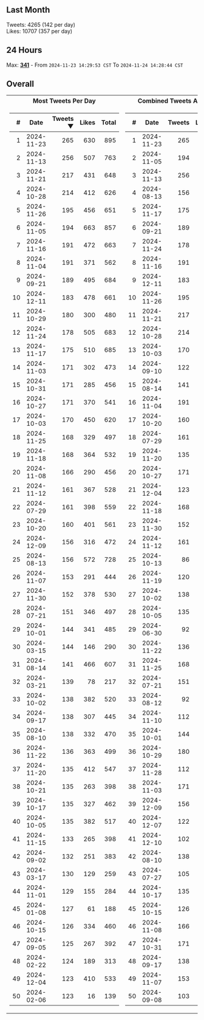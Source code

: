 ## Last Month
Tweets: 4265 (142 per day)\
Likes: 10707 (357 per day)

## 24 Hours
Max: [**341**](../misc/most-tweets_24-hr.csv) - From `2024-11-23 14:29:53 CST` To `2024-11-24 14:28:44 CST`

## Overall
<table>
<tr><th>Most Tweets Per Day</th><th>Combined Tweets And Likes</th></tr><tr><td>


|#|Date|Tweets ▼|Likes|Total|
|--:|--|--:|--:|--:|
|1|2024-11-23|265|630|895|
|2|2024-11-13|256|507|763|
|3|2024-11-21|217|431|648|
|4|2024-10-28|214|412|626|
|5|2024-11-26|195|456|651|
|6|2024-11-05|194|663|857|
|7|2024-11-16|191|472|663|
|8|2024-11-04|191|371|562|
|9|2024-09-21|189|495|684|
|10|2024-12-11|183|478|661|
|11|2024-10-29|180|300|480|
|12|2024-11-24|178|505|683|
|13|2024-11-17|175|510|685|
|14|2024-11-03|171|302|473|
|15|2024-10-31|171|285|456|
|16|2024-10-27|171|370|541|
|17|2024-10-03|170|450|620|
|18|2024-11-25|168|329|497|
|19|2024-11-18|168|364|532|
|20|2024-11-08|166|290|456|
|21|2024-11-12|161|367|528|
|22|2024-07-29|161|398|559|
|23|2024-10-20|160|401|561|
|24|2024-12-09|156|316|472|
|25|2024-08-13|156|572|728|
|26|2024-11-07|153|291|444|
|27|2024-11-30|152|378|530|
|28|2024-07-21|151|346|497|
|29|2024-10-01|144|341|485|
|30|2024-03-15|144|146|290|
|31|2024-08-14|141|466|607|
|32|2024-03-21|139|78|217|
|33|2024-10-02|138|382|520|
|34|2024-09-17|138|307|445|
|35|2024-08-10|138|332|470|
|36|2024-11-22|136|363|499|
|37|2024-11-20|135|412|547|
|38|2024-10-21|135|263|398|
|39|2024-10-17|135|327|462|
|40|2024-10-05|135|382|517|
|41|2024-11-15|133|265|398|
|42|2024-09-02|132|251|383|
|43|2024-03-17|130|129|259|
|44|2024-11-01|129|155|284|
|45|2024-01-08|127|61|188|
|46|2024-10-15|126|334|460|
|47|2024-09-05|125|267|392|
|48|2024-02-22|124|189|313|
|49|2024-12-04|123|410|533|
|50|2024-02-06|123|16|139|

</td><td>


|#|Date|Tweets|Likes|Total ▼|
|--:|--|--:|--:|--:|
|1|2024-11-23|265|630|895|
|2|2024-11-05|194|663|857|
|3|2024-11-13|256|507|763|
|4|2024-08-13|156|572|728|
|5|2024-11-17|175|510|685|
|6|2024-09-21|189|495|684|
|7|2024-11-24|178|505|683|
|8|2024-11-16|191|472|663|
|9|2024-12-11|183|478|661|
|10|2024-11-26|195|456|651|
|11|2024-11-21|217|431|648|
|12|2024-10-28|214|412|626|
|13|2024-10-03|170|450|620|
|14|2024-09-10|122|495|617|
|15|2024-08-14|141|466|607|
|16|2024-11-04|191|371|562|
|17|2024-10-20|160|401|561|
|18|2024-07-29|161|398|559|
|19|2024-11-20|135|412|547|
|20|2024-10-27|171|370|541|
|21|2024-12-04|123|410|533|
|22|2024-11-18|168|364|532|
|23|2024-11-30|152|378|530|
|24|2024-11-12|161|367|528|
|25|2024-10-13|86|438|524|
|26|2024-11-19|120|402|522|
|27|2024-10-02|138|382|520|
|28|2024-10-05|135|382|517|
|29|2024-06-30|92|413|505|
|30|2024-11-22|136|363|499|
|31|2024-11-25|168|329|497|
|32|2024-07-21|151|346|497|
|33|2024-08-12|92|404|496|
|34|2024-11-10|112|375|487|
|35|2024-10-01|144|341|485|
|36|2024-10-29|180|300|480|
|37|2024-11-28|112|366|478|
|38|2024-11-03|171|302|473|
|39|2024-12-09|156|316|472|
|40|2024-12-07|122|350|472|
|41|2024-12-10|102|369|471|
|42|2024-08-10|138|332|470|
|43|2024-07-27|105|359|464|
|44|2024-10-17|135|327|462|
|45|2024-10-15|126|334|460|
|46|2024-11-08|166|290|456|
|47|2024-10-31|171|285|456|
|48|2024-09-17|138|307|445|
|49|2024-11-07|153|291|444|
|50|2024-09-08|103|341|444|

</td><tr>
</table>

